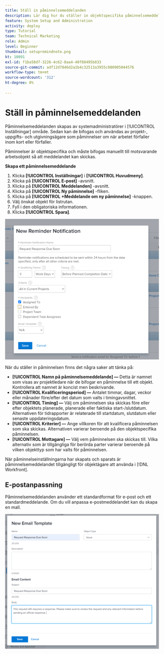 ```yaml
---
title: Ställ in påminnelsemeddelanden
description: Lär dig hur du ställer in objektspecifika påminnelsemeddelanden för att tala om för användarna när arbetet ska utföras snart eller när det är försenat.
feature: System Setup and Administration
activity: deploy
type: Tutorial
team: Technical Marketing
role: Admin
level: Beginner
thumbnail: setupremindnote.png
kt: 10091
exl-id: f1ba58d7-3226-4c62-8aa4-40f88495b833
source-git-commit: adf12d7846d2a1b4c32513a3955c080905044576
workflow-type: tm+mt
source-wordcount: '312'
ht-degree: 0%

---
```


<!---
this has the same content as the system administrator notification setup and mangement section of the email and inapp notificiations learning path
--->

# Ställ in påminnelsemeddelanden

Påminnelsemeddelanden skapas av systemadministratörer i [!UICONTROL Inställningar] område. Sedan kan de bifogas och användas av projekt-, uppgifts- och utgivningsägare som påminnelser om när arbetet förfaller inom kort eller förfaller.

Påminnelser är objektspecifika och måste bifogas manuellt till motsvarande arbetsobjekt så att meddelandet kan skickas.

**Skapa ett påminnelsemeddelande**

1. Klicka **[!UICONTROL Inställningar]** i **[!UICONTROL Huvudmeny]**.
1. Klicka på **[!UICONTROL E-post]** -avsnitt.
1. Klicka på **[!UICONTROL Meddelanden]** -avsnitt.
1. Klicka på **[!UICONTROL Ny påminnelse]** -fliken.
1. Klicka på **[!UICONTROL +Meddelande om ny påminnelse]** -knappen.
1. Välj önskat objekt för listrutan.
1. Fyll i den obligatoriska informationen.
1. Klicka **[!UICONTROL Spara]**.

![[!UICONTROL Nytt påminnelsemeddelande] window](assets/admin-fund-reminder-notification-1.png)

När du ställer in påminnelsen finns det några saker att tänka på:

* **[!UICONTROL Namn på påminnelsemeddelande] —** Detta är namnet som visas av projektledare när de bifogar en påminnelse till ett objekt. Kontrollera att namnet är koncist men beskrivande.
* **[!UICONTROL Kvalificeringsperiod] —** Antalet timmar, dagar, veckor eller månader före/efter det datum som valts i timingavsnittet.
* **[!UICONTROL Timing] —** Välj om påminnelsen ska skickas före eller efter objektets planerade, planerade eller faktiska start-/slutdatum. Alternativen för tidrapporter är relaterade till startdatum, slutdatum eller senaste uppdateringsdatum.
* **[!UICONTROL Kriterier] —** Ange villkoren för att kvalificera påminnelsen som ska skickas. Alternativen varierar beroende på den objektspecifika påminnelsen.
* **[!UICONTROL Mottagare] —** Välj vem påminnelsen ska skickas till. Vilka alternativ som är tillgängliga för berörda parter varierar beroende på vilken objekttyp som har valts för påminnelsen.

När påminnelseinställningarna har skapats och sparats är påminnelsemeddelandet tillgängligt för objektägare att använda i [!DNL Workfront].

## E-postanpassning

Påminnelsemeddelanden använder ett standardformat för e-post och ett standardmeddelande. Om du vill anpassa e-postmeddelandet kan du skapa en mall.

<!---
paragraph above needs a hyperlink to an article
--->

![Nytt fönster för e-postmall](assets/admin-fund-email-customization.png)

<!---
learn more URLs
--->
